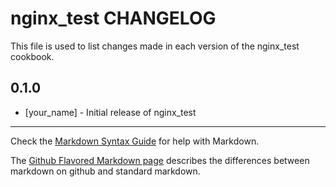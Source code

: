 nginx_test CHANGELOG
====================

This file is used to list changes made in each version of the nginx_test cookbook.

0.1.0
-----
- [your_name] - Initial release of nginx_test

- - -
Check the [Markdown Syntax Guide](http://daringfireball.net/projects/markdown/syntax) for help with Markdown.

The [Github Flavored Markdown page](http://github.github.com/github-flavored-markdown/) describes the differences between markdown on github and standard markdown.
